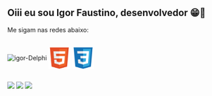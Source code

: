 ## Oiii eu sou Igor Faustino, desenvolvedor 😁👻

Me sigam nas redes abaixo:

<div style="display: inline_block"><br>
  <img align="center" alt="igor-Delphi" height="50" width="50" src="https://user-images.githubusercontent.com/3423282/123477765-e4013700-d5d4-11eb-876c-de9aab52153b.png" title="Delphi">
  <img align="center" alt="igor-HTML" height="50" width="50" src="https://raw.githubusercontent.com/devicons/devicon/master/icons/html5/html5-original.svg" title="HTML 5">
  <img align="center" alt="igor-CSS" height="50" width="50" src="https://raw.githubusercontent.com/devicons/devicon/master/icons/css3/css3-original.svg" title="CSS 3">
</div>
  
  ##
 
<div> 
  <a href="https://instagram.com/igor.santos798" target="_blank"><img src="https://img.shields.io/badge/-Instagram-%23E4405F?style=for-the-badge&logo=instagram&logoColor=white" target="_blank"></a>
  <a href = "mailto:igorsantos.faustino@gmail.com"><img src="https://img.shields.io/badge/-Gmail-%23333?style=for-the-badge&logo=gmail&logoColor=white" target="_blank"></a>
  <a href="https://www.linkedin.com/in/igorfaustino" target="_blank"><img src="https://img.shields.io/badge/-LinkedIn-%230077B5?style=for-the-badge&logo=linkedin&logoColor=white" target="_blank"></a> 
</div>
